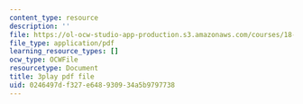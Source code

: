 ```yaml
---
content_type: resource
description: ''
file: https://ol-ocw-studio-app-production.s3.amazonaws.com/courses/18-01sc-single-variable-calculus-fall-2010/0246497df327e648930934a5b9797738_9YgOmJdom6o.pdf
file_type: application/pdf
learning_resource_types: []
ocw_type: OCWFile
resourcetype: Document
title: 3play pdf file
uid: 0246497d-f327-e648-9309-34a5b9797738
---
```

